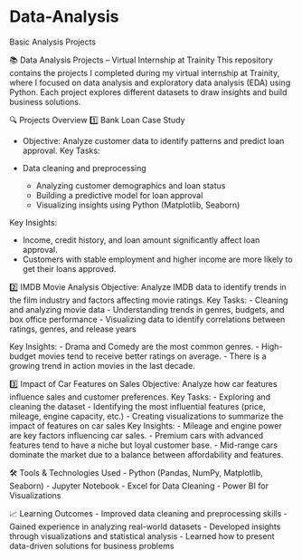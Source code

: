 # Data-Analysis
Basic Analysis Projects


📚 Data Analysis Projects – Virtual Internship at Trainity
                This repository contains the projects I completed during my virtual internship at Trainity, where I focused on data analysis and exploratory data analysis (EDA) using Python. Each project explores 
   different datasets to draw insights and build business solutions.

🔍 Projects Overview
1️⃣ Bank Loan Case Study

  - Objective: Analyze customer data to identify patterns and predict loan approval.
Key Tasks:

  - Data cleaning and preprocessing
    - Analyzing customer demographics and loan status
    - Building a predictive model for loan approval
    - Visualizing insights using Python (Matplotlib, Seaborn)

Key Insights:
   
  - Income, credit history, and loan amount significantly affect loan approval.
  -  Customers with stable employment and higher income are more likely to get their loans approved.


2️⃣ IMDB Movie Analysis
    Objective: Analyze IMDB data to identify trends in the film industry and factors affecting movie ratings.
    Key Tasks:
    - Cleaning and analyzing movie data 
    - Understanding trends in genres, budgets, and box office performance
    - Visualizing data to identify correlations between ratings, genres, and release years

   Key Insights:
       - Drama and Comedy are the most common genres.
       - High-budget movies tend to receive better ratings on average.
       - There is a growing trend in action movies in the last decade.


3️⃣ Impact of Car Features on Sales
    Objective: Analyze how car features influence sales and customer preferences.
   Key Tasks:
        - Exploring and cleaning the dataset
        - Identifying the most influential features (price, mileage, engine capacity, etc.)
        - Creating visualizations to summarize the impact of features on car sales
   Key Insights:
       - Mileage and engine power are key factors influencing car sales.
       -  Premium cars with advanced features tend to have a niche but loyal customer base.
       - Mid-range cars dominate the market due to a balance between affordability and features.


🛠️ Tools & Technologies Used
       - Python (Pandas, NumPy, Matplotlib, Seaborn)
       - Jupyter Notebook
       - Excel for Data Cleaning
       - Power BI for Visualizations
       
📈 Learning Outcomes
    - Improved data cleaning and preprocessing skills
    - Gained experience in analyzing real-world datasets
    - Developed insights through visualizations and statistical analysis
    - Learned how to present data-driven solutions for business problems


    
